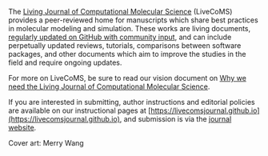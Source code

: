 The [Living Journal of Computational Molecular Science](http://livecomsjournal.org) (LiveCoMS) provides a peer-reviewed home for manuscripts which share best practices in molecular modeling and simulation.
These works are living documents, [regularly updated on GitHub with community input](https://livecomsjournal.github.io/about/paper_code/), and can include perpetually updated reviews, tutorials, comparisons between software packages, and other documents which aim to improve the studies in the field and require ongoing updates.

For more on LiveCoMS, be sure to read our vision document on [Why we need the Living Journal of Computational Molecular Science](http://www.livecomsjournal.org/article/2031-why-we-need-the-living-journal-of-computational-molecular-science).

If you are interested in submitting, author instructions and editorial policies are available on our instructional pages at [https://livecomsjournal.github.io](https://livecomsjournal.github.io), and submission is via the [journal website](http://livecomsjournal.org).

Cover art: Merry Wang
